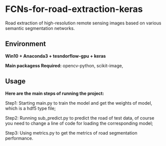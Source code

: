 #  FCNs-for-road-extraction-keras
Road extraction of high-resolution remote sensing images based on various semantic segmentation networks.

## Environment

**Win10 + Anaconda3 + tesndorflow-gpu + keras**

**Main packagess Required:** opencv-python, scikit-image, 

## Usage

**Here are the main steps of running the project:** 

Step1: Starting main.py to train the model and get the weights of model, which is a hdf5 type file;

Step2: Running sub_predict.py to predict the road of test data, of course you need to change a line of code for loading the corresponding model;

Step3: Using metrics.py to get the metrics of road segmentation performance. 
